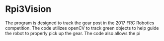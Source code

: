# Rpi3Vision
The program is designed to track the gear post in the 2017 FRC Robotics competition. The code utilizes openCV to track green objects to help guide the robot to properly pick up the gear. The code also allows the pi 
